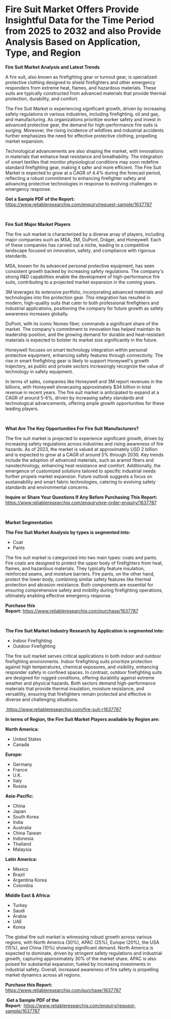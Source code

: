 <p><h1>Fire Suit Market Offers Provide Insightful Data for the Time Period from 2025 to 2032 and also Provide Analysis Based on Application, Type, and Region</h1></p><p><strong>Fire Suit Market Analysis and Latest Trends</strong></p>
<p><p>A fire suit, also known as firefighting gear or turnout gear, is specialized protective clothing designed to shield firefighters and other emergency responders from extreme heat, flames, and hazardous materials. These suits are typically constructed from advanced materials that provide thermal protection, durability, and comfort. </p><p>The Fire Suit Market is experiencing significant growth, driven by increasing safety regulations in various industries, including firefighting, oil and gas, and manufacturing. As organizations prioritize worker safety and invest in advanced protective gear, the demand for high-performance fire suits is surging. Moreover, the rising incidence of wildfires and industrial accidents further emphasizes the need for effective protective clothing, propelling market expansion.</p><p>Technological advancements are also shaping the market, with innovations in materials that enhance heat resistance and breathability. The integration of smart textiles that monitor physiological conditions may soon redefine standard firefighting gear, making it safer and more efficient. The Fire Suit Market is expected to grow at a CAGR of 4.4% during the forecast period, reflecting a robust commitment to enhancing firefighter safety and advancing protective technologies in response to evolving challenges in emergency response.</p></p>
<p><strong>Get a Sample PDF of the Report:&nbsp;</strong> <a href="https://www.reliableresearchiq.com/enquiry/request-sample/1637787?utm_campaign=3199&utm_medium=2&utm_source=Github&utm_content=ia&utm_term=18042025&utm_id=fire-suit">https://www.reliableresearchiq.com/enquiry/request-sample/1637787</a></p>
<p>&nbsp;</p>
<p><strong>Fire Suit Major Market Players</strong></p>
<p><p>The fire suit market is characterized by a diverse array of players, including major companies such as MSA, 3M, DuPont, Dräger, and Honeywell. Each of these companies has carved out a niche, leading to a competitive landscape focused on innovation, safety, and compliance with rigorous standards.</p><p>MSA, known for its advanced personal protective equipment, has seen consistent growth backed by increasing safety regulations. The company's strong R&D capabilities enable the development of high-performance fire suits, contributing to a projected market expansion in the coming years.</p><p>3M leverages its extensive portfolio, incorporating advanced materials and technologies into fire protection gear. This integration has resulted in modern, high-quality suits that cater to both professional firefighters and industrial applications, positioning the company for future growth as safety awareness increases globally.</p><p>DuPont, with its iconic Nomex fiber, commands a significant share of the market. The company's commitment to innovation has helped maintain its leadership position, and the growing demand for durable and heat-resistant materials is expected to bolster its market size significantly in the future.</p><p>Honeywell focuses on smart technology integration within personal protective equipment, enhancing safety features through connectivity. The rise in smart firefighting gear is likely to support Honeywell's growth trajectory, as public and private sectors increasingly recognize the value of technology in safety equipment.</p><p>In terms of sales, companies like Honeywell and 3M report revenues in the billions, with Honeywell showcasing approximately $34 billion in total revenue in recent years. The fire suit market is anticipated to expand at a CAGR of around 5-6%, driven by increasing safety standards and technological advancements, offering ample growth opportunities for these leading players.</p></p>
<p>&nbsp;</p>
<p><strong>What Are The Key Opportunities For Fire Suit Manufacturers?</strong></p>
<p><p>The fire suit market is projected to experience significant growth, driven by increasing safety regulations across industries and rising awareness of fire hazards. As of 2023, the market is valued at approximately USD 2 billion and is expected to grow at a CAGR of around 5% through 2030. Key trends include the adoption of advanced materials, such as aramid fibers and nanotechnology, enhancing heat resistance and comfort. Additionally, the emergence of customized solutions tailored to specific industrial needs further propels market expansion. Future outlook suggests a focus on sustainability and smart fabric technologies, catering to evolving safety standards and environmental concerns.</p></p>
<p><strong>Inquire or Share Your Questions If Any Before Purchasing This Report:</strong> <a href="https://www.reliableresearchiq.com/enquiry/pre-order-enquiry/1637787?utm_campaign=3199&utm_medium=2&utm_source=Github&utm_content=ia&utm_term=18042025&utm_id=fire-suit">https://www.reliableresearchiq.com/enquiry/pre-order-enquiry/1637787</a></p>
<p>&nbsp;</p>
<p><strong>Market Segmentation</strong></p>
<p><strong>The Fire Suit Market Analysis by types is segmented into:</strong></p>
<p><ul><li>Coat</li><li>Pants</li></ul></p>
<p><p>The fire suit market is categorized into two main types: coats and pants. Fire coats are designed to protect the upper body of firefighters from heat, flames, and hazardous materials. They typically feature insulation, reinforced seams, and moisture barriers. Fire pants, on the other hand, protect the lower body, combining similar safety features like thermal protection and abrasion resistance. Both components are essential for ensuring comprehensive safety and mobility during firefighting operations, ultimately enabling effective emergency response.</p></p>
<p><strong>Purchase this Report:&nbsp;</strong><a href="https://www.reliableresearchiq.com/purchase/1637787?utm_campaign=3199&utm_medium=2&utm_source=Github&utm_content=ia&utm_term=18042025&utm_id=fire-suit">https://www.reliableresearchiq.com/purchase/1637787</a></p>
<p>&nbsp;</p>
<p><strong>The Fire Suit Market Industry Research by Application is segmented into:</strong></p>
<p><ul><li>Indoor Firefighting</li><li>Outdoor Firefighting</li></ul></p>
<p><p>The fire suit market serves critical applications in both indoor and outdoor firefighting environments. Indoor firefighting suits prioritize protection against high temperatures, chemical exposures, and visibility, enhancing responder safety in confined spaces. In contrast, outdoor firefighting suits are designed for rugged conditions, offering durability against extreme weather and physical hazards. Both sectors demand high-performance materials that provide thermal insulation, moisture resistance, and versatility, ensuring that firefighters remain protected and effective in diverse and challenging situations.</p></p>
<p><a href="https://www.reliableresearchiq.com/fire-suit-r1637787?utm_campaign=3199&utm_medium=2&utm_source=Github&utm_content=ia&utm_term=18042025&utm_id=fire-suit">&nbsp;https://www.reliableresearchiq.com/fire-suit-r1637787</a></p>
<p><strong>In terms of Region, the Fire Suit Market Players available by Region are:</strong></p>
<p>
    <p> <strong> North America: </strong>
        <ul>
            <li>United States</li>
            <li>Canada</li>
        </ul>
        </p> 
    <p> <strong> Europe: </strong>
        <ul>
            <li>Germany</li>
            <li>France</li>
            <li>U.K.</li>
            <li>Italy</li>
            <li>Russia</li>
        </ul>
        </p> 
    <p> <strong> Asia-Pacific: </strong>
        <ul>
            <li>China</li>
            <li>Japan</li>
            <li>South Korea</li>
            <li>India</li>
            <li>Australia</li>
            <li>China Taiwan</li>
            <li>Indonesia</li>
            <li>Thailand</li>
            <li>Malaysia</li>
        </ul>
        </p> 
    <p> <strong> Latin America: </strong>
        <ul>
            <li>Mexico</li>
            <li>Brazil</li>
            <li>Argentina Korea</li>
            <li>Colombia</li>
        </ul>
        </p> 
    <p> <strong> Middle East & Africa: </strong>
        <ul>
            <li>Turkey</li>
            <li>Saudi</li>
            <li>Arabia</li>
            <li>UAE</li>
            <li>Korea</li>
        </ul>
    </p>
    </p>
<p><p>The global fire suit market is witnessing robust growth across various regions, with North America (30%), APAC (25%), Europe (20%), the USA (15%), and China (10%) showing significant demand. North America is expected to dominate, driven by stringent safety regulations and industrial growth, capturing approximately 30% of the market share. APAC is also poised for substantial expansion, fueled by increasing investments in industrial safety. Overall, increased awareness of fire safety is propelling market dynamics across all regions.</p></p>
<p><strong>Purchase this Report: </strong><a href="https://www.reliableresearchiq.com/purchase/1637787?utm_campaign=3199&utm_medium=2&utm_source=Github&utm_content=ia&utm_term=18042025&utm_id=fire-suit">https://www.reliableresearchiq.com/purchase/1637787</a></p>
<p>&nbsp;<strong>Get a Sample PDF of the Report:&nbsp;&nbsp;</strong><a href="https://www.reliableresearchiq.com/enquiry/request-sample/1637787?utm_campaign=3199&utm_medium=2&utm_source=Github&utm_content=ia&utm_term=18042025&utm_id=fire-suit">https://www.reliableresearchiq.com/enquiry/request-sample/1637787</a></p>
<p><strong></strong></p>
<p><p></p><p></p><p></p></p>